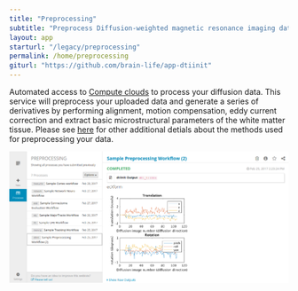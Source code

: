 ```yaml
---
title: "Preprocessing"
subtitle: "Preprocess Diffusion-weighted magnetic resonance imaging data"
layout: app
starturl: "/legacy/preprocessing"
permalink: /home/preprocessing
giturl: "https://github.com/brain-life/app-dtiinit"
---
```


Automated access to [Compute clouds](https://jetstream-cloud.org) to process your diffusion data. This service will preprocess your uploaded data and generate a series of derivatives by performing alignment, motion compensation, eddy current correction and extract basic microstructural parameters of the white matter tissue. Please see [here](https://github.com/vistalab/vistasoft/wiki/DWI-Files) for other additional detials about the methods used for preprocessing your data.

![screenshot](/images/screenshots/dtiinit.png)
